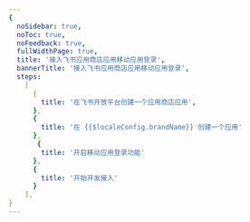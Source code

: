 ```yaml
---
{
  noSidebar: true,
  noToc: true,
  noFeedback: true,
  fullWidthPage: true,
  title: '接入飞书应用商店应用移动应用登录',
  bannerTitle: '接入飞书应用商店应用移动应用登录',
  steps:
    [
      {
        title: '在飞书开放平台创建一个应用商店应用',
      },
      {
        title: '在 {{$localeConfig.brandName}} 创建一个应用'
      },
       {
        title: '开启移动应用登录功能'
      },
      {
        title: '开始开发接入'
      }
    ],
}
---
```


<IntegrationDetail backLink="/en/guides/connections/social"/>
